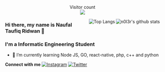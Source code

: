 <!--
**n0l3r/n0l3r** is a ✨ _special_ ✨ repository because its `README.md` (this file) appears on your GitHub profile.

Here are some ideas to get you started:

- 🔭 I’m currently working on ...
- 🌱 I’m currently learning ...
- 👯 I’m looking to collaborate on ...
- 🤔 I’m looking for help with ...
- 💬 Ask me about ...
- 📫 How to reach me: ...
- 😄 Pronouns: ...
- ⚡ Fun fact: ...
-->

<p align="center"> 
  Visitor count<br>
  <img src="https://profile-counter.glitch.me/n0l3r/count.svg" />
</p>

<img align="right" alt="n0l3r's github stats" src="https://github-readme-stats.vercel.app/api?username=n0l3r&count_private=true&show_icons=true&hide_border=true&include_all_commits=true&line_height=24&theme=radical"/>

<img align="right" alt="Top Langs" src="https://github-readme-stats.vercel.app/api/top-langs/?username=n0l3r&layout=compact&hide_border=true&theme=radical"/>

### Hi there, my name is Naufal Taufiq Ridwan 👋
### I'm a Informatic Engineering Student

- 🌱 I’m currently learning Node JS, GO, react-native, php, c++ and python



 <b>Connect with me</b>
<a href="https://www.instagram.com/yaelahfal_" target="_blank"><img src="https://img.shields.io/badge/Instagram-%23E4405F.svg?&style=flat-square&logo=instagram&logoColor=white" alt="Instagram"></a>
<a href="https://twitter.com/yaelahfal_" target="_blank"><img src="https://img.shields.io/badge/Twitter-%231877F2.svg?&style=flat-square&logo=Twitter&logoColor=white" alt="Twitter"></a>

